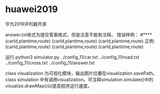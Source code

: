 # huawei2019
华为2019评判器开源

answer.txt格式为提交答案格式，但是注意不能有注释。
错误样例：
#****
(carId,plantime,route)
(carId,plantime,route)
(carId,plantime,route)
正例:
(carId,plantime,route)
(carId,plantime,route)
(carId,plantime,route)


运行
python3 simulator.py ../config_11/car.txt ../config_11/road.txt ../config_11/cross.txt ../config_11/answer.txt


class visualization 为可视化模块，输出图片位置在visualization.savePath。
class simulation 中有调用visualization。可注释simulation.simulate()中的 visualize.drawMap()以提高程序运行速度。
